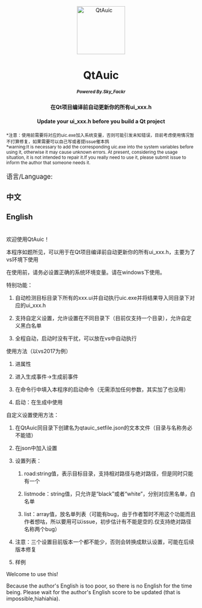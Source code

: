 <div align=center><img src="https://skyfackr.github.io/cdn/github_project/QtAuic/QTAUIC_logo.ico" width = "128" height = "128" alt="QtAuic">
<p></p>
<h1 class="title-article">QtAuic</h1>
<h5><small>Powered By.Sky_Fackr</small><h5>
<h4>在Qt项目编译前自动更新你的所有ui_xxx.h</h4>
<h4>Update your ui_xxx.h before you build a Qt project<h4>
</div>
<small>*注意：使用前需要将对应的uic.exe加入系统变量，否则可能引发未知错误，目前考虑使用情况暂不打算修复，如果需要可以自己写或者提issue催本鸽
<br>
*warning:It is necessary to add the corresponding uic.exe into the system variables before using it, otherwise it may cause unknown errors. At present, considering the usage situation, it is not intended to repair it.If you really need to use it, please submit issue to inform the author that someone needs it.</small>
<br><br>
<big>语言/Language:<h3>中文</h3>  <h3>English</h3></big><br>
<a name="chinese"></a>
欢迎使用QtAuic！

本程序如题所见，可以用于在Qt项目编译前自动更新你的所有ui_xxx.h，主要为了vs环境下使用

在使用前，请务必设置正确的系统环境变量。请在windows下使用。

特别功能：

1. 自动检测目标目录下所有的xxx.ui并自动执行uic.exe并将结果导入同目录下对应的ui_xxx.h

2. 支持自定义设置，允许设置在不同目录下（目前仅支持一个目录），允许自定义黑白名单

3. 全程自动，启动时没有干扰，可以放在vs中自动执行

使用方法（以vs2017为例）

1. 进属性

2. 进入生成事件->生成前事件

3. 在命令行中填入本程序的启动命令（无需添加任何参数，其实加了也没用）

4. 启动：在生成中使用

自定义设置使用方法：

1. 在QtAuic同目录下创建名为qtauic_setfile.json的文本文件（目录与名称务必不能错）

2. 在json中加入设置

3. 设置列表：

    1. road:string值，表示目标目录，支持相对路径与绝对路径，但是同时只能有一个
   
    2. listmode：string值，只允许是“black”或者“white”，分别对应黑名单，白名单
   
    3. list：array值，放名单列表（可能有bug，由于作者暂时不用这个功能而且作者想咕，所以要用可以issue，初步估计有不能是空的.仅支持绝对路径名称两个bug）
   
4. 注意：三个设置目前版本一个都不能少，否则会转换成默认设置，可能在后续版本修复

5. <a herf="https://skyfackr.github.io/cdn/github_project/QtAuic/simple_qtauic_setfile.json">样例</a>

<a name="english"></a>

Welcome to use this!

Because the author's English is too poor, so there is no English for the time being. Please wait for the author's English score to be updated (that is impossible,hiahiahia).